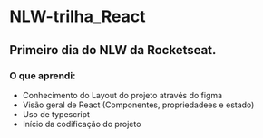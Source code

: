 # NLW-trilha_React

<h2>Primeiro dia  do NLW da Rocketseat. </h2>

<h3>O que aprendi:</h3>

- Conhecimento do Layout do projeto através do figma 
- Visão geral de React (Componentes, propriedadees e estado)
- Uso de typescript
- Início da codificação do projeto
